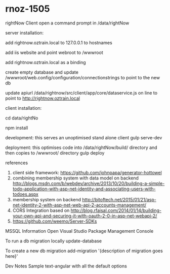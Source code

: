 # rnoz-1505

rightNow Client
open a command prompt in /data/rightNow

server installation:

add rightnow.oztrain.local to 127.0.0.1 to hostnames

add iis website and point webroot to /wwwroot

add rightnow.oztrain.local as a binding

create empty database and update /wwwroot/web.config/configuration/connectionstrings to point to the new db

update apiurl /data/rightnow/src/client/app/core/dataservice.js on line to point to http://rightnow.oztrain.local

client installation:

cd data/rightNo

npm install

development: this serves an unoptimised stand alone client
gulp serve-dev

deployment: this optimises code into /data/rightNow/build/ directory and then copies to /wwwroot/ directory
gulp deploy

references
1. client side framework:
https://github.com/johnpapa/generator-hottowel
2. combining membership system with data model on backend
http://blogs.msdn.com/b/webdev/archive/2013/10/20/building-a-simple-todo-application-with-asp-net-identity-and-associating-users-with-todoes.aspx
3. membership system on backend
http://bitoftech.net/2015/01/21/asp-net-identity-2-with-asp-net-web-api-2-accounts-management/
4. CORS Integration based on
http://blog.rfaisal.com/2014/01/14/building-your-own-api-and-securing-it-with-oauth-2-0-in-asp-net-webapi-2/
5. https://github.com/weemo/Server-SDKs

MSSQL Information
Open Visual Studio Package Management Console

To run a db migration locally
update-database

To create a new db migration
add-migration '{description of migration goes here}'

Dev Notes
Sample text-angular with all the default options
<text-angular ng-model="vm.data.LearningPlan" ta-toolbar="[['h1', 'h2', 'h3', 'h4', 'h5', 'h6', 'p', 'pre', 'quote'],['bold', 'italics', 'underline', 'strikeThrough', 'ul', 'ol', 'redo', 'undo', 'clear'],['justifyLeft','justifyCenter','justifyRight','indent','outdent'],['html', 'insertImage', 'insertLink', 'insertVideo', 'wordcount', 'charcount']]"></text-angular>
